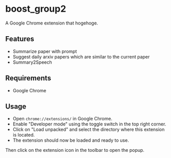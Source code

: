 # boost_group2
A Google Chrome extension that hogehoge.


## Features
- Summarize paper with prompt
- Suggest daily arxiv papers which are similar to the current paper
- Summary2Speech


## Requirements
- Google Chrome

## Usage
- Open `chrome://extensions/` in Google Chrome.
- Enable "Developer mode" using the toggle switch in the top right corner.
- Click on "Load unpacked" and select the directory where this extension is located.
- The extension should now be loaded and ready to use.

Then click on the extension icon in the toolbar to open the popup.
